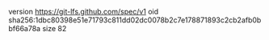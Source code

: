 version https://git-lfs.github.com/spec/v1
oid sha256:1dbc80398e51e71793c811dd02dc0078b2c7e178871893c2cb2afb0bbf66a78a
size 82

